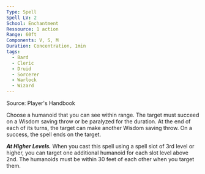 ```yaml
---
Type: Spell
Spell LV: 2
School: Enchantment
Ressource: 1 action
Range: 60ft
Components: V, S, M
Duration: Concentration, 1min
tags:
  - Bard
  - Cleric
  - Druid
  - Sorcerer
  - Warlock
  - Wizard
---
```

Source: Player's Handbook

Choose a humanoid that you can see within range. The target must succeed on a Wisdom saving throw or be paralyzed for the duration. At the end of each of its turns, the target can make another Wisdom saving throw. On a success, the spell ends on the target.

**_At Higher Levels._** When you cast this spell using a spell slot of 3rd level or higher, you can target one additional humanoid for each slot level above 2nd. The humanoids must be within 30 feet of each other when you target them.
